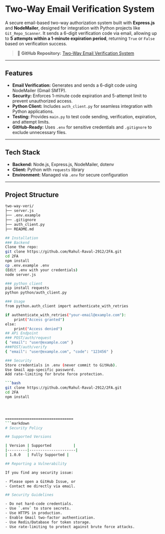 # Two-Way Email Verification System

A secure email-based two-way authorization system built with **Express.js** and **NodeMailer**, designed for integration with Python projects like `Git_Repo_Scanner`. It sends a 6-digit verification code via email, allowing up to **5 attempts within a 1-minute expiration period**, returning `True` or `False` based on verification success.

> 🔗 **GitHub Repository:** [Two-Way Email Verification System](https://github.com/Rahul-Raval-2912/2FA)

---

## Features

- **Email Verification:** Generates and sends a 6-digit code using NodeMailer (Gmail SMTP).
- **Security:** Enforces 1-minute code expiration and 5-attempt limit to prevent unauthorized access.
- **Python Client:** Includes `auth_client.py` for seamless integration with Python applications.
- **Testing:** Provides `main.py` to test code sending, verification, expiration, and attempt limits.
- **GitHub-Ready:** Uses `.env` for sensitive credentials and `.gitignore` to exclude unnecessary files.

---

## Tech Stack

- **Backend:** Node.js, Express.js, NodeMailer, dotenv
- **Client:** Python with `requests` library
- **Environment:** Managed via `.env` for secure configuration

---

## Project Structure

```bash
two-way-veri/
├── server.js           
├── .env.example        
├── .gitignore                 
├── auth_client.py           
├── README.md           

## Installation
### Backend
Clone the repo:
git clone https://github.com/Rahul-Raval-2912/2FA.git
cd 2FA
npm install
cp .env.example .env
(Edit .env with your credentials)
node server.js

### python client
pip install requests
python python/auth_client.py

### Usage
from python.auth_client import authenticate_with_retries

if authenticate_with_retries("your-email@example.com"):
    print("Access granted")
else:
    print("Access denied")
## APi Endpoint
### POST/auth/request
{ "email": "user@example.com" }
###POST/auth/verify
{ "email": "user@example.com", "code": "123456" }

### Security
Store credentials in .env (never commit to GitHub).
Use Gmail app-specific password.
Add rate-limiting for brute force protection.

```bash
git clone https://github.com/Rahul-Raval-2912/2FA.git
cd 2FA
npm install




===============================
```markdown
# Security Policy

## Supported Versions

| Version | Supported          |
|---------|---------------------|
| 1.0.0   | Fully Supported |

## Reporting a Vulnerability

If you find any security issue:

- Please open a GitHub Issue, or
- Contact me directly via email.

## Security Guidelines

- Do not hard-code credentials.
- Use `.env` to store secrets.
- Use HTTPS in production.
- Enable Gmail two-factor authentication.
- Use Redis/Database for token storage.
- Use rate-limiting to protect against brute force attacks.


